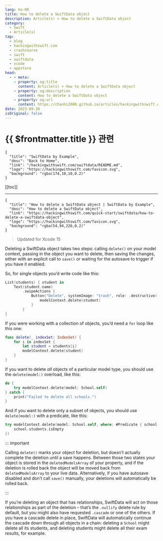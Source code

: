 ```yaml
---
lang: ko-KR
title: How to delete a SwiftData object
description: Article(s) > How to delete a SwiftData object
category:
  - Swift
  - Article(s)
tag: 
  - blog
  - hackingwithswift.com
  - crashcourse
  - swift
  - swiftdata
  - xcode
  - appstore
head:
  - - meta:
    - property: og:title
      content: Article(s) > How to delete a SwiftData object
    - property: og:description
      content: How to delete a SwiftData object
    - property: og:url
      content: https://chanhi2000.github.io/articles/hackingwithswift.com/swiftdata/how-to-delete-a-swiftdata-object.html
date: 2023-09-30
isOriginal: false
---
```


# {{ $frontmatter.title }} 관련

```component VPCard
{
  "title": "SwiftData by Example",
  "desc": "Back to Home",
  "link": "/hackingwithswift.com/swiftdata/README.md",
  "logo": "https://hackingwithswift.com/favicon.svg",
  "background": "rgba(174,10,10,0.2)"
}
```

[[toc]]

---

```component VPCard
{
  "title": "How to delete a SwiftData object | SwiftData by Example",
  "desc": "How to delete a SwiftData object",
  "link": "https://hackingwithswift.com/quick-start/swiftdata/how-to-delete-a-swiftdata-object", 
  "logo": "https://hackingwithswift.com/favicon.svg",
  "background": "rgba(54,94,226,0.2)"
}
```

> Updated for Xcode 15

Deleting a SwiftData object takes two steps: calling `delete()` on your model context, passing in the object you want to delete, then saving the changes, either with an explicit call to `save()` or waiting for the autosave to trigger if you have it enabled.

So, for single objects you’d write code like this:

```swift
List(students) { student in
    Text(student.name)
        .swipeActions {
            Button("Delete", systemImage: "trash", role: .destructive) {
                modelContext.delete(student)
            }
        }
}
```

If you were working with a collection of objects, you’d need a `for` loop like this one:

```swift
func delete(_ indexSet: IndexSet) {
    for i in indexSet {
        let student = students[i]
        modelContext.delete(student)
    }
}
```

If you want to delete *all* objects of a particular model type, you should use the `delete(model:)` overload, like this:

```swift
do {
    try modelContext.delete(model: School.self)
} catch {
    print("Failed to delete all schools.")
}
```

And if you want to delete only a subset of objects, you should use `delete(model:)` with a predicate, like this:

```swift
try modelContext.delete(model: School.self, where: #Predicate { school in
    school.students.isEmpty
})
```

::: important

Calling `delete()` marks your object for deletion, but doesn’t actually complete the deletion until a save happens. Between those two states your object is stored in the `deletedModelsArray` of your property, and if the deletion is rolled back the object will be moved back from `deletedModelsArray` to your live data. Alternatively, if you have autosave disabled and don’t call `save()` manually, your deletions will automatically be rolled back.

:::

If you’re deleting an object that has relationships, SwiftData will act on those relationships as part of the deletion – that’s the `.nullify` delete rule by default, but you might also have requested `.cascade` or one of the others. If you have a cascade delete in place, SwiftData will automatically continue the cascade down through all objects in a chain: deleting a `School` might delete all its students, and deleting students might delete all their exam results, for example.

